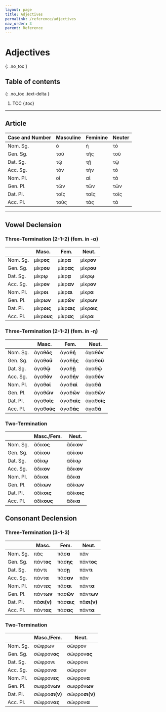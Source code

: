 ```yaml
---
layout: page
title: Adjectives
permalink: /reference/adjectives
nav_order: 3
parent: Reference
---
```


# Adjectives
{: .no_toc }

## Table of contents
{: .no_toc .text-delta }

1. TOC
{:toc}

***

## Article

| Case and Number | Masculine | Feminine | Neuter |
| --- | --- | --- | --- |
| Nom. Sg. | ὁ | ἡ | τό |
| Gen. Sg. | τοῦ | τῆς | τοῦ |
| Dat. Sg. | τῷ | τῇ | τῷ |
| Acc. Sg. | τόν | τήν | τό |
| Nom. Pl. | οἱ | αἱ | τά |
| Gen. Pl. | τῶν | τῶν | τῶν |
| Dat. Pl. | τοῖς | ταῖς | τοῖς |
| Acc. Pl. | τούς | τάς | τά |

***

## Vowel Declension

### Three-Termination (2-1-2) (fem. in -α)

| | Masc. | Fem. | Neut. |
| ----- | ----- | ----- | ----- |
| Nom. Sg. | μίκρ**ος** | μίκρ**α** | μίκρ**ον** |
| Gen. Sg. | μίκρ**ου** | μίκρ**ας** | μίκρ**ου** |
| Dat. Sg. | μίκρ**ῳ** | μίκρ**ᾳ** | μίκρ**ῳ** |
| Acc. Sg. | μίκρ**ον** | μίκρ**αν** | μίκρ**ον** |
| Nom. Pl. | μίκρ**οι** | μίκρ**αι** | μίκρ**α** |
| Gen. Pl. | μίκρ**ων** | μικρ**ῶν** | μίκρ**ων** |
| Dat. Pl. | μίκρ**οις** | μίκρ**αις** | μίκρ**οις** |
| Acc. Pl. | μίκρ**ους** | μίκρ**ας** | μίκρ**α** |

### Three-Termination (2-1-2) (fem. in -η)

| | Masc. | Fem. | Neut. |
| ----- | ----- | ----- | ----- |
| Nom. Sg. | ἀγαθ**ός** | ἀγαθ**ή** | ἀγαθ**όν** |
| Gen. Sg. | ἀγαθ**οῦ** | ἀγαθ**ῆς** | ἀγαθ**οῦ** |
| Dat. Sg. | ἀγαθ**ῷ** | ἀγαθ**ῇ** | ἀγαθ**ῷ** |
| Acc. Sg. | ἀγαθ**όν** | ἀγαθ**ήν** | ἀγαθ**όν** |
| Nom. Pl. | ἀγαθ**οί** | ἀγαθ**αί** | ἀγαθ**ά** |
| Gen. Pl. | ἀγαθ**ῶν** | ἀγαθ**ῶν** | ἀγαθ**ῶν** |
| Dat. Pl. | ἀγαθ**οῖς** | ἀγαθ**αῖς** | ἀγαθ**οῖς** |
| Acc. Pl. | ἀγαθ**ούς** | ἀγαθ**άς** | ἀγαθ**ά** |

### Two-Termination

| | Masc./Fem. | Neut. |
| ----- | ----- | ----- |
| Nom. Sg. | ἄδικ**ος** | ἄδικ**ον** |
| Gen. Sg. | ἀδίκ**ου** | ἀδίκ**ου** |
| Dat. Sg. | ἀδίκ**ῳ** | ἀδίκ**ῳ** |
| Acc. Sg. | ἄδικ**ον** | ἄδικ**ον** |
| Nom. Pl. | ἄδικ**οι** | ἄδικ**α** |
| Gen. Pl. | ἀδίκ**ων** | ἀδίκ**ων** |
| Dat. Pl. | ἀδίκ**οις** | ἀδίκ**οις** |
| Acc. Pl. | ἀδίκ**ους** | ἄδικ**α** |

## Consonant Declension

### Three-Termination (3-1-3)

| | Masc. | Fem. | Neut. |
| ----- | ----- | ----- | ----- |
| Nom. Sg. | πᾶς | πᾶσ**α** | πᾶν |
| Gen. Sg. | πάντ**ος** | πάσ**ης** | πάντ**ος** |
| Dat. Sg. | πάντ**ι** | πάσ**ῃ** | πάντ**ι** |
| Acc. Sg. | πάντ**α** | πᾶσ**αν** | πᾶν |
| Nom. Pl. | πάντ**ες** | πᾶσ**αι** | πάντ**α** |
| Gen. Pl. | πάντ**ων** | πασ**ῶν** | πάντ**ων** |
| Dat. Pl. | πᾶ**σι(ν)** | πάσ**αις** | πᾶ**σι(ν)** |
| Acc. Pl. | πάντ**ας** | πάσ**ας** | πάντ**α** |

### Two-Termination

| | Masc./Fem. | Neut. |
| ----- | ----- | ----- |
| Nom. Sg. | σώφρων | σῶφρον |
| Gen. Sg. | σώφρον**ος** | σώφρον**ος** |
| Dat. Sg. | σώφρον**ι** | σώφρον**ι** |
| Acc. Sg. | σώφρον**α** | σῶφρον |
| Nom. Pl. | σώφρον**ες** | σώφρον**α** |
| Gen. Pl. | σωφρόν**ων** | σωφρόν**ων** |
| Dat. Pl. | σώφρο**σι(ν)** | σώφρο**σι(ν)** |
| Acc. Pl. | σώφρον**ας** | σώφρον**α** |
